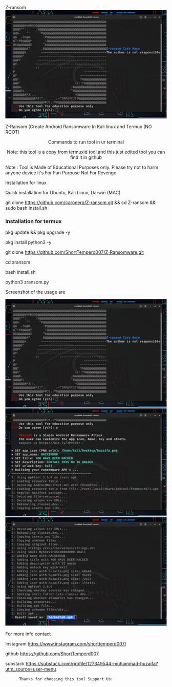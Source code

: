  Z-ransom
  <img src="zr 1.png">

 Z-Ransom (Create Android Ransomware In Kali linux and  Termux (NO ROOT)


<p align="center">Commands to run tool in ur terminal 
<p align="center">Note: this tool is a copy from termuxid tool and this just edited tool you can find it in github

    
Note : Tool is Made of Educational Purposes only.
       Please try not to harm anyone device 
       it's For Fun Purpose Not For Revenge
       
       

 Installation for linux
  
Quick installation for Ubuntu, Kali Linux, Darwin (MAC)

git clone https://github.com/caronero/Z-ransom.git && cd Z-ransom && sudo bash install.sh

### Installation for termux 
  
pkg update && pkg upgrade -y

pkg install python3 -y

git clone https://github.com/ShortTemperd007/Z-Ransomware.git
  
cd xransom
  
bash install.sh
  
python3 zransom.py
  
  
  
 Screenshot of the usage are
    
 <img src="zr 1.png">
    
 <img src="zr 2.png">
    
 <img src="zr 3.png">
    
 For more info contact
   
  Instagram  https://www.instagram.com/shorttemperd007/
    
  github    https://github.com/ShortTemperd007
    
 substack  https://substack.com/profile/127349544-muhammad-huzaifa?utm_source=user-menu
    

     
          Thanks for choosing this tool Support Us!
